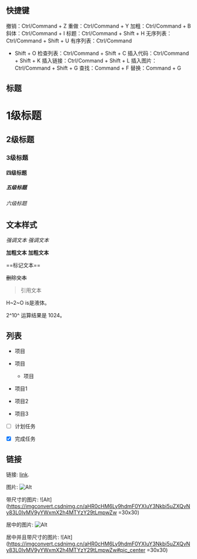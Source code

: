 ## 快捷键

撤销：Ctrl/Command + Z 重做：Ctrl/Command + Y 加粗：Ctrl/Command + B 斜体：Ctrl/Command +
I 标题：Ctrl/Command + Shift + H 无序列表：Ctrl/Command + Shift + U 有序列表：Ctrl/Command
+ Shift + O 检查列表：Ctrl/Command + Shift + C 插入代码：Ctrl/Command + Shift + K
插入链接：Ctrl/Command + Shift + L 插入图片：Ctrl/Command + Shift + G 查找：Command + F
替换：Command + G

## 标题

# 1级标题

## 2级标题

### 3级标题

#### 四级标题

##### 五级标题

###### 六级标题

## 文本样式

_强调文本_ _强调文本_

**加粗文本** **加粗文本**

==标记文本==

~~删除文本~~

> 引用文本

H~2~O is是液体。

2^10^ 运算结果是 1024。

## 列表

  * 项目
  * 项目

    * 项目
  * 项目1

  * 项目2
  * 项目3

  * [ ] 计划任务

  * [x] 完成任务

## 链接

链接: [link](https://mp.csdn.net).

图片:
![Alt](https://imgconvert.csdnimg.cn/aHR0cHM6Ly9hdmF0YXIuY3Nkbi5uZXQvNy83L0IvMV9yYWxmX2h4MTYzY29tLmpwZw)

带尺寸的图片:
![Alt](https://imgconvert.csdnimg.cn/aHR0cHM6Ly9hdmF0YXIuY3Nkbi5uZXQvNy83L0IvMV9yYWxmX2h4MTYzY29tLmpwZw
=30x30)

居中的图片:
![Alt](https://imgconvert.csdnimg.cn/aHR0cHM6Ly9hdmF0YXIuY3Nkbi5uZXQvNy83L0IvMV9yYWxmX2h4MTYzY29tLmpwZw#pic_center)

居中并且带尺寸的图片:
![Alt](https://imgconvert.csdnimg.cn/aHR0cHM6Ly9hdmF0YXIuY3Nkbi5uZXQvNy83L0IvMV9yYWxmX2h4MTYzY29tLmpwZw#pic_center
=30x30)

